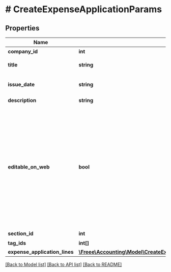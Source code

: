 # # CreateExpenseApplicationParams

## Properties

Name | Type | Description | Notes
------------ | ------------- | ------------- | -------------
**company_id** | **int** | 事業所ID | 
**title** | **string** | 申請タイトル | 
**issue_date** | **string** | 申請日 (yyyy-mm-dd) | 
**description** | **string** | 備考 | [optional] 
**editable_on_web** | **bool** | 会計freeeのWeb画面から申請内容を編集可能（デフォルト: false）：falseの場合、Web上からの項目行の追加／削除・金額の編集が出来なくなります。APIでの編集は可能です。 | [optional] 
**section_id** | **int** | 部門ID | [optional] 
**tag_ids** | **int[]** | メモタグID | [optional] 
**expense_application_lines** | [**\Freee\Accounting\Model\CreateExpenseApplicationParamsExpenseApplicationLines[]**](CreateExpenseApplicationParamsExpenseApplicationLines.md) |  | 

[[Back to Model list]](../../README.md#documentation-for-models) [[Back to API list]](../../README.md#documentation-for-api-endpoints) [[Back to README]](../../README.md)


